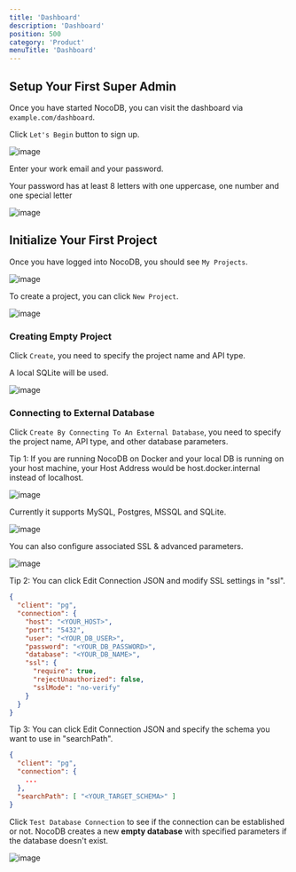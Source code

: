 ```yaml
---
title: 'Dashboard'
description: 'Dashboard'
position: 500
category: 'Product'
menuTitle: 'Dashboard'
---
```


## Setup Your First Super Admin

Once you have started NocoDB, you can visit the dashboard via `example.com/dashboard`.

Click `Let's Begin` button to sign up.

![image](https://user-images.githubusercontent.com/35857179/163138119-be4314f9-22eb-4df6-b0af-b6990c563795.png)

Enter your work email and your password.

<alert>
  Your password has at least 8 letters with one uppercase, one number and one special letter
</alert>

![image](https://user-images.githubusercontent.com/35857179/163138460-59ddd93f-a8ef-4c02-8b7b-037a53cefd77.png)

## Initialize Your First Project

Once you have logged into NocoDB, you should see `My Projects`.

![image](https://user-images.githubusercontent.com/35857179/163135335-652470ee-f69e-4b12-8884-63e8056bfce3.png)

To create a project, you can click `New Project`.  
    
![image](https://user-images.githubusercontent.com/35857179/167252813-84876756-f6a1-488a-a185-cbb09f163c5b.png)

### Creating Empty Project

Click `Create`, you need to specify the project name and API type. 

<alert>
A local SQLite will be used.
</alert>

![image](https://user-images.githubusercontent.com/35857179/163135608-5e135a73-afcd-40bb-9d26-f2970dab7143.png)

### Connecting to External Database

Click `Create By Connecting To An External Database`, you need to specify the project name, API type, and other database parameters.

<alert type="success">
Tip 1: If you are running NocoDB on Docker and your local DB is running on your host machine, your Host Address would be host.docker.internal instead of localhost.
</alert>

![image](https://user-images.githubusercontent.com/35857179/163135736-d209061e-893d-4441-aaaa-ff22a1c82ceb.png)

Currently it supports MySQL, Postgres, MSSQL and SQLite.

![image](https://user-images.githubusercontent.com/35857179/126597320-fd6b19a9-ed3e-4f4a-80b7-880a79a54a11.png)

You can also configure associated SSL & advanced parameters.

![image](https://user-images.githubusercontent.com/35857179/163135911-04e01016-0ffd-4f38-83a8-c667bd268759.png)

<alert type="success">
Tip 2: You can click Edit Connection JSON and modify SSL settings in "ssl".
</alert>

```json
{
  "client": "pg",
  "connection": {
    "host": "<YOUR_HOST>",
    "port": "5432",
    "user": "<YOUR_DB_USER>",
    "password": "<YOUR_DB_PASSWORD>",
    "database": "<YOUR_DB_NAME>",
    "ssl": {
      "require": true,
      "rejectUnauthorized": false,
      "sslMode": "no-verify"
    }
  }
}
```

<alert type="success">
Tip 3: You can click Edit Connection JSON and specify the schema you want to use in "searchPath".
</alert>

```json
{
  "client": "pg",
  "connection": {
    ...
  },
  "searchPath": [ "<YOUR_TARGET_SCHEMA>" ]
}
```

Click `Test Database Connection` to see if the connection can be established or not. NocoDB creates a new **empty database** with specified parameters if the database doesn't exist.

![image](https://user-images.githubusercontent.com/35857179/163136039-ad521d74-6996-4173-84ba-cfc55392c3b7.png)